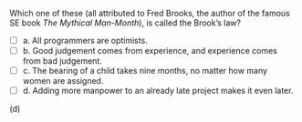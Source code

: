 <panel header=":lock::key: Which one is related to Brook's law">
<question>

Which one of these (all attributed to Fred Brooks, the author of the famous SE book _The Mythical Man-Month_), is called the Brook’s law?

- [ ] a. All programmers are optimists.
- [ ] b. Good judgement comes from experience, and experience comes from bad judgement.
- [ ] c. The bearing of a child takes nine months, no matter how many women are assigned.
- [ ] d. Adding more manpower to an already late project makes it even later.

<div slot="answer">

(d)

</div>
</question>
</panel>

